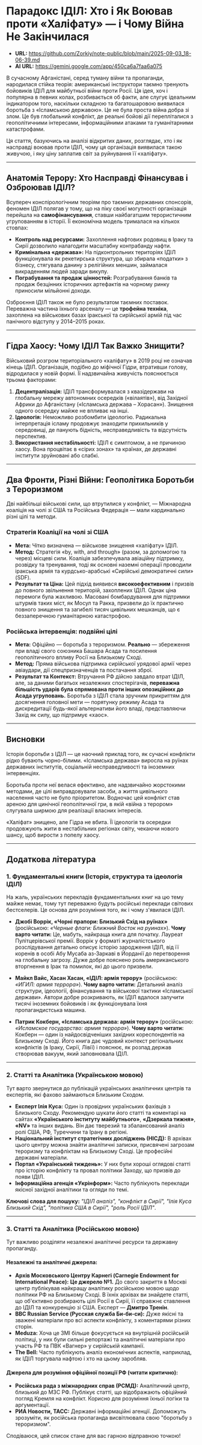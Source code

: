 # Парадокс ІДІЛ: Хто і Як Воював проти «Халіфату» — і Чому Війна Не Закінчилася

* **URL:** https://github.com/Zorkiy/note-public/blob/main/2025-09-03_18-06-39.md
* **AI URL:** https://gemini.google.com/app/450ca6a7faa6a075

В сучасному Афганістані, серед туману війни та пропаганди, народилася стійка теорія: американські інструктори таємно тренують бойовиків ІДІЛ для майбутньої війни проти Росії. Ця ідея, хоч і популярна в певних колах, розбивається об факти, але слугує ідеальним індикатором того, наскільки складною та багатошаровою виявилася боротьба з «Ісламською державою». Це не була проста війна добра зі злом. Це був глобальний конфлікт, де реальні бойові дії перепліталися з геополітичними інтересами, інформаційними атаками та гуманітарними катастрофами.

Ця стаття, базуючись на аналізі відкритих даних, розглядає, хто і як насправді воював проти ІДІЛ, чому ця організація виявилася такою живучою, і яку ціну заплатив світ за руйнування її «халіфату».

---

## Анатомія Терору: Хто Насправді Фінансував і Озброював ІДІЛ?

Всупереч конспірологічним теоріям про таємних державних спонсорів, феномен ІДІЛ полягав у тому, що на піку своєї могутності організація перейшла на **самофінансування**, ставши найбагатшим терористичним угрупованням в історії. Її економічна модель трималася на кількох стовпах:

* **Контроль над ресурсами:** Захоплення нафтових родовищ в Іраку та Сирії дозволило налагодити масштабну контрабанду нафти.
* **Кримінальна «держава»:** На підконтрольних територіях ІДІЛ функціонувала як рекетирська структура, що збирала «податки» з бізнесу, стягувала данину з релігійних меншин, займалася викраденням людей заради викупу.
* **Пограбування та продаж цінностей:** Розграбування банків та продаж безцінних історичних артефактів на чорному ринку приносили мільйонні доходи.

Озброєння ІДІЛ також не було результатом таємних поставок. Переважна частина їхнього арсеналу — це **трофейна техніка**, захоплена на військових базах іракської та сирійської армій під час панічного відступу у 2014–2015 роках.

---

## Гідра Хаосу: Чому ІДІЛ Так Важко Знищити?

Військовий розгром територіального «халіфату» в 2019 році не означав кінець ІДІЛ. Організація, подібно до міфічної Гідри, втративши голову, відродилася у новій формі. Її надзвичайна живучість пояснюється трьома факторами:

1.  **Децентралізація:** ІДІЛ трансформувалася з квазідержави на глобальну мережу автономних осередків («вілаятів»), від Західної Африки до Афганістану («Ісламська держава – Хорасан»). Знищення одного осередку майже не впливає на інші.
2.  **Ідеологія:** Неможливо розбомбити ідеологію. Радикальна інтерпретація ісламу продовжує знаходити прихильників у середовищі, де панують бідність, несправедливість та відсутність перспектив.
3.  **Використання нестабільності:** ІДІЛ є симптомом, а не причиною хаосу. Вона процвітає в «сірих зонах» та країнах, де державні інститути зруйновані або слабкі.

---

## Два Фронти, Різні Війни: Геополітика Боротьби з Тероризмом

Дві найбільші військові сили, що втрутилися у конфлікт, — Міжнародна коаліція на чолі зі США та Російська Федерація — мали кардинально різні цілі та методи.

### Стратегія Коаліції на чолі зі США

* **Мета:** Чітко визначена — військове знищення «халіфату» ІДІЛ.
* **Метод:** Стратегія «by, with, and through» (разом, за допомогою та через) місцеві сили. Коаліція забезпечувала авіаційну підтримку, розвідку та тренування, тоді як основні наземні операції проводили іракська армія та курдсько-арабські «Сирійські демократичні сили» (SDF).
* **Результат та Ціна:** Цей підхід виявився **високоефективним** і призвів до повного звільнення територій, захоплених ІДІЛ. Однак ціна перемоги була жахливою. Масовані бомбардування для підтримки штурмів таких міст, як Мосул та Ракка, призвели до їх практично повного знищення та загибелі тисяч цивільних мешканців, що є беззаперечною гуманітарною катастрофою.

### Російська інтервенція: подвійні цілі

* **Мета:** Офіційно — боротьба з тероризмом. **Реально** — збереження при владі свого союзника Башара Асада та посилення геополітичного впливу Росії на Близькому Сході.
* **Метод:** Пряма військова підтримка сирійської урядової армії через авіаудари, дії спецпризначенців та постачання зброї.
* **Результат та Контекст:** Втручання РФ дійсно завдало втрат ІДІЛ, але, за даними багатьох незалежних спостерігачів, **переважна більшість ударів була спрямована проти інших опозиційних до Асада угруповань.** Боротьба з ІДІЛ стала зручним прикриттям для досягнення головної мети — порятунку режиму Асада та дискредитації будь-якої альтернативи його владі, представляючи Захід як силу, що підтримує «хаос».

---

## Висновки

Історія боротьби з ІДІЛ — це наочний приклад того, як сучасні конфлікти рідко бувають чорно-білими. «Ісламська держава» виросла на руїнах державних інститутів, соціальній несправедливості та іноземних інтервенціях.

Боротьба проти неї велася ефективно, але надзвичайно жорстокими методами, де цілі виправдовували засоби, а життя цивільного населення часто не було пріоритетом. Водночас цей конфлікт став ареною для цинічної геополітичної гри, в якій «війна з терором» слугувала ширмою для реалізації власних інтересів.

«Халіфат» знищено, але Гідра не вбита. Її ідеологія та осередки продовжують жити в нестабільних регіонах світу, чекаючи нового шансу, щоб вирости з попелу хаосу.

---

## Додаткова література

### 1. Фундаментальні книги (Історія, структура та ідеологія ІДІЛ)

На жаль, українських перекладів фундаментальних книг на цю тему майже немає, тому тут переважно будуть російські переклади світових бестселерів. Це основа для розуміння того, як і чому з'явилася ІДІЛ.

* **Джобі Воррік, «Чорні прапори: Близький Схід на руїнах»** (російською: *«Черные флаги: Ближний Восток на руинах»*).
    **Чому варто читати:** Це, мабуть, найкраща книга для початку. Лауреат Пулітцерівської премії. Воррік у форматі журналістського розслідування детально описує історію зародження ІДІЛ, від її коренів в особі Абу Мусаба аз-Заркаві в Йорданії до перетворення на глобальну загрозу. Дуже добре пояснено роль американського вторгнення в Ірак та помилок, які до цього призвели. 

* **Майкл Вайс, Хасан Хасан, «ІДІЛ: армія терору»** (російською: *«ИГИЛ: армия террора»*).
    **Чому варто читати:** Детальний аналіз структури, ідеології, фінансування та військової тактики «Ісламської держави». Автори добре розкривають, як ІДІЛ вдалося залучити тисячі іноземних бойовиків і як функціонувала їхня пропагандистська машина.

* **Патрик Кокберн, «Ісламська держава: армія терору»** (російською: *«Исламское государство: армия террора»*).
    **Чому варто читати:** Кокберн — один із найдосвідченіших західних кореспондентів на Близькому Сході. Його книга дає чудовий контекст регіональних конфліктів (в Іраку, Сирії, Лівії) і пояснює, як розпад держав створював вакуум, який заповнювала ІДІЛ.

---

### 2. Статті та Аналітика (Українською мовою)

Тут варто звернутися до публікацій українських аналітичних центрів та експертів, які фахово займаються Близьким Сходом.

* **Експерт Ілія Куса:** Один із провідних українських фахівців з Близького Сходу. Рекомендую шукати його статті та коментарі на сайтах **«Українського інституту майбутнього»**, **«Дзеркала тижня»**, **«NV»** та інших видань. Він дає тверезий та збалансований аналіз ролі США, РФ, Туреччини та Ірану в регіоні.
* **Національний інститут стратегічних досліджень (НІСД):** В архівах цього центру можна знайти аналітичні записки, присвячені загрозам тероризму та конфліктам на Близькому Сході. Це професійні державні матеріали.
* **Портал «Український тиждень»:** У них були хороші оглядові статті про історію конфлікту та провал політики Заходу, що призвів до появи ІДІЛ.
* **Інформаційна агенція «Укрінформ»:** Часто публікують переклади якісної західної аналітики та огляди по темі.

**Ключові слова для пошуку:** *"ІДІЛ аналіз", "конфлікт в Сирії", "Ілія Куса Близький Схід", "політика США в Сирії", "роль Росії ІДІЛ"*.

---

### 3. Статті та Аналітика (Російською мовою)

Тут важливо розділяти незалежні аналітичні ресурси та державну пропаганду.

#### **Незалежні та аналітичні джерела:**

* **Архів Московського Центру Карнегі (Carnegie Endowment for International Peace):** **Це джерело №1.** До свого закриття в Москві центр публікував найкращу аналітику російською мовою щодо політики РФ на Близькому Сході. В їхніх архівах ви знайдете статті, що об'єктивно розбирають цілі Росії в Сирії, її справжнє ставлення до ІДІЛ та конкуренцію зі США. Експерт — **Дмитро Тренін**.
* **BBC Russian Service (Русская служба Би-би-си):** Дуже якісні та зважені матеріали про всі аспекти конфлікту, з коментарями різних сторін.
* **Meduza:** Хоча це ЗМІ більше фокусується на внутрішній російській політиці, у них були сильні репортажі та аналітичні матеріали про участь РФ та ПВК «Вагнер» у сирійській кампанії.
* **The Bell:** Часто публікують аналіз економічних аспектів, наприклад, як ІДІЛ торгувала нафтою і хто на цьому заробляв.

#### **Джерела для розуміння офіційної позиції РФ (читати критично):**

* **Російська рада з міжнародних справ (РСМД):** Аналітичний центр, близький до МЗС РФ. Публікує статті, що відображають офіційний погляд Кремля на конфлікт. Корисно для розуміння їхньої логіки та аргументації.
* **РИА Новости, ТАСС:** Державні інформаційні агенції. Допоможуть зрозуміти, як російська пропаганда висвітлювала свою "боротьбу з тероризмом".

Сподіваюся, цей список стане для вас гарною відправною точкою!
